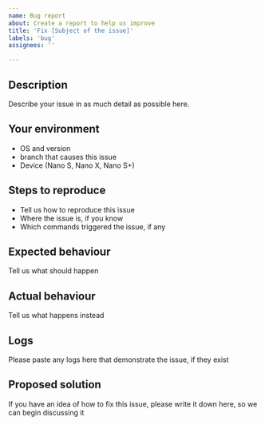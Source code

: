 ```yaml
---
name: Bug report
about: Create a report to help us improve
title: 'Fix [Subject of the issue]'
labels: 'bug'
assignees: ''

---
```


## Description

Describe your issue in as much detail as possible here.

## Your environment

* OS and version
* branch that causes this issue
* Device (Nano S, Nano X, Nano S+)

## Steps to reproduce

* Tell us how to reproduce this issue <br />
* Where the issue is, if you know <br />
* Which commands triggered the issue, if any

## Expected behaviour

Tell us what should happen

## Actual behaviour

Tell us what happens instead

## Logs

Please paste any logs here that demonstrate the issue, if they exist

## Proposed solution

If you have an idea of how to fix this issue, please write it down here, so we can begin discussing it